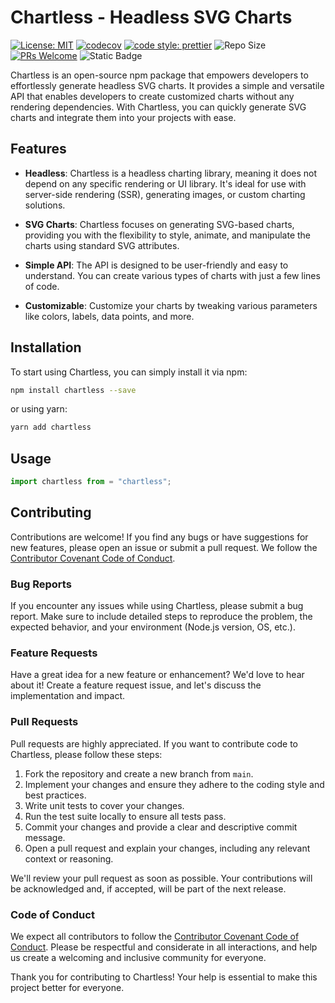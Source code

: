 # Chartless - Headless SVG Charts

[![License: MIT](https://img.shields.io/badge/License-MIT-yellow.svg)](https://opensource.org/licenses/MIT)
[![codecov](https://codecov.io/gh/eprince1/chartless/branch/main/graph/badge.svg?token=HUM9H9RO82)](https://codecov.io/gh/eprince1/chartless)
[![code style: prettier](https://img.shields.io/badge/code_style-prettier-ff69b4.svg?style=flat-square)](https://github.com/prettier/prettier)
![Repo Size](https://img.shields.io/github/repo-size/eprince1/chartless)
[![PRs Welcome](https://img.shields.io/badge/PRs-welcome-brightgreen.svg?style=flat-square)](http://makeapullrequest.com)
![Static Badge](https://img.shields.io/badge/status-under_development-orange)

Chartless is an open-source npm package that empowers developers to effortlessly generate headless SVG charts. It provides a simple and versatile API that enables developers to create customized charts without any rendering dependencies. With Chartless, you can quickly generate SVG charts and integrate them into your projects with ease.

## Features

- **Headless**: Chartless is a headless charting library, meaning it does not depend on any specific rendering or UI library. It's ideal for use with server-side rendering (SSR), generating images, or custom charting solutions.

- **SVG Charts**: Chartless focuses on generating SVG-based charts, providing you with the flexibility to style, animate, and manipulate the charts using standard SVG attributes.

- **Simple API**: The API is designed to be user-friendly and easy to understand. You can create various types of charts with just a few lines of code.

- **Customizable**: Customize your charts by tweaking various parameters like colors, labels, data points, and more.

## Installation

To start using Chartless, you can simply install it via npm:

```bash
npm install chartless --save
```

or using yarn:

```bash
yarn add chartless
```

## Usage

```javascript
import chartless from = "chartless";
```

## Contributing

Contributions are welcome! If you find any bugs or have suggestions for new features, please open an issue or submit a pull request. We follow the [Contributor Covenant Code of Conduct](https://github.com/your-username/chartless/blob/main/CODE_OF_CONDUCT.md).

### Bug Reports

If you encounter any issues while using Chartless, please submit a bug report. Make sure to include detailed steps to reproduce the problem, the expected behavior, and your environment (Node.js version, OS, etc.).

### Feature Requests

Have a great idea for a new feature or enhancement? We'd love to hear about it! Create a feature request issue, and let's discuss the implementation and impact.

### Pull Requests

Pull requests are highly appreciated. If you want to contribute code to Chartless, please follow these steps:

1. Fork the repository and create a new branch from `main`.
2. Implement your changes and ensure they adhere to the coding style and best practices.
3. Write unit tests to cover your changes.
4. Run the test suite locally to ensure all tests pass.
5. Commit your changes and provide a clear and descriptive commit message.
6. Open a pull request and explain your changes, including any relevant context or reasoning.

We'll review your pull request as soon as possible. Your contributions will be acknowledged and, if accepted, will be part of the next release.

### Code of Conduct

We expect all contributors to follow the [Contributor Covenant Code of Conduct](https://github.com/eprince1/chartless/blob/main/CODE_OF_CONDUCT.md). Please be respectful and considerate in all interactions, and help us create a welcoming and inclusive community for everyone.

Thank you for contributing to Chartless! Your help is essential to make this project better for everyone.
